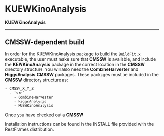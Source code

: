 # KUEWKinoAnalysis
**KUEWKinoAnalysis**

---------------------
CMSSW-dependent build 
---------------------

In order for the KUEWKinoAnalysis package to build the `BuildFit.x`
executable, the user must make sure that **CMSSW** is available, and
include the **KEWKinoAnalysis** package in the correct location in the
**CMSSW** directory structure. You will also need the **CombineHarvester**
and **HiggsAnalysis** **CMSSW** packages. These packages must be included
in the **CMSSW** directory structure as:

	- CMSSW_X_Y_Z
	  - `src`
		- CombineHarvester
		- HiggsAnalysis
		- KUEWKinoAnalysis

Once you have checked out a **CMSSW** 


Installation instructions can be found in the INSTALL file provided with the 
RestFrames distribution.

